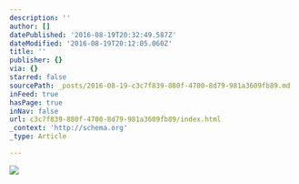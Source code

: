 ```yaml
---
description: ''
author: []
datePublished: '2016-08-19T20:32:49.587Z'
dateModified: '2016-08-19T20:12:05.060Z'
title: ''
publisher: {}
via: {}
starred: false
sourcePath: _posts/2016-08-19-c3c7f839-880f-4700-8d79-981a3609fb89.md
inFeed: true
hasPage: true
inNav: false
url: c3c7f839-880f-4700-8d79-981a3609fb89/index.html
_context: 'http://schema.org'
_type: Article

---
```

![](https://the-grid-user-content.s3-us-west-2.amazonaws.com/00a386da-fd1c-43b1-bf08-b441acb9ce40.jpg)